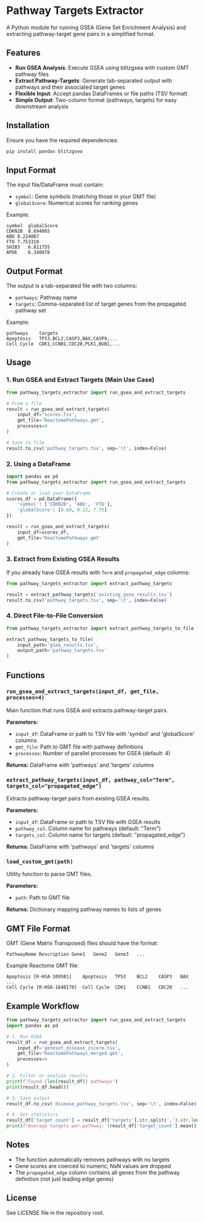 # Pathway Targets Extractor

A Python module for running GSEA (Gene Set Enrichment Analysis) and extracting pathway-target gene pairs in a simplified format.

## Features

- **Run GSEA Analysis**: Execute GSEA using blitzgsea with custom GMT pathway files
- **Extract Pathway-Targets**: Generate tab-separated output with pathways and their associated target genes
- **Flexible Input**: Accept pandas DataFrames or file paths (TSV format)
- **Simple Output**: Two-column format (pathways, targets) for easy downstream analysis

## Installation

Ensure you have the required dependencies:

```bash
pip install pandas blitzgsea
```

## Input Format

The input file/DataFrame must contain:
- `symbol`: Gene symbols (matching those in your GMT file)
- `globalScore`: Numerical scores for ranking genes

Example:
```
symbol	globalScore
CDKN2B	8.694865
ABO	8.224087
FTO	7.753310
SH2B3	6.811755
APOE	6.340978
```

## Output Format

The output is a tab-separated file with two columns:
- `pathways`: Pathway name
- `targets`: Comma-separated list of target genes from the propagated pathway set

Example:
```
pathways	targets
Apoptosis	TP53,BCL2,CASP3,BAX,CASP9,...
Cell Cycle	CDK1,CCNB1,CDC20,PLK1,BUB1,...
```

## Usage

### 1. Run GSEA and Extract Targets (Main Use Case)

```python
from pathway_targets_extractor import run_gsea_and_extract_targets

# From a file
result = run_gsea_and_extract_targets(
    input_df='scores.tsv',
    gmt_file='ReactomePathways.gmt',
    processes=4
)

# Save to file
result.to_csv('pathway_targets.tsv', sep='\t', index=False)
```

### 2. Using a DataFrame

```python
import pandas as pd
from pathway_targets_extractor import run_gsea_and_extract_targets

# Create or load your DataFrame
scores_df = pd.DataFrame({
    'symbol': ['CDKN2B', 'ABO', 'FTO'],
    'globalScore': [8.69, 8.22, 7.75]
})

result = run_gsea_and_extract_targets(
    input_df=scores_df,
    gmt_file='ReactomePathways.gmt'
)
```

### 3. Extract from Existing GSEA Results

If you already have GSEA results with `Term` and `propagated_edge` columns:

```python
from pathway_targets_extractor import extract_pathway_targets

result = extract_pathway_targets('existing_gsea_results.tsv')
result.to_csv('pathway_targets.tsv', sep='\t', index=False)
```

### 4. Direct File-to-File Conversion

```python
from pathway_targets_extractor import extract_pathway_targets_to_file

extract_pathway_targets_to_file(
    input_path='gsea_results.tsv',
    output_path='pathway_targets.tsv'
)
```

## Functions

### `run_gsea_and_extract_targets(input_df, gmt_file, processes=4)`

Main function that runs GSEA and extracts pathway-target pairs.

**Parameters:**
- `input_df`: DataFrame or path to TSV file with 'symbol' and 'globalScore' columns
- `gmt_file`: Path to GMT file with pathway definitions
- `processes`: Number of parallel processes for GSEA (default: 4)

**Returns:** DataFrame with 'pathways' and 'targets' columns

### `extract_pathway_targets(input_df, pathway_col="Term", targets_col="propagated_edge")`

Extracts pathway-target pairs from existing GSEA results.

**Parameters:**
- `input_df`: DataFrame or path to TSV file with GSEA results
- `pathway_col`: Column name for pathways (default: "Term")
- `targets_col`: Column name for targets (default: "propagated_edge")

**Returns:** DataFrame with 'pathways' and 'targets' columns

### `load_custom_gmt(path)`

Utility function to parse GMT files.

**Parameters:**
- `path`: Path to GMT file

**Returns:** Dictionary mapping pathway names to lists of genes

## GMT File Format

GMT (Gene Matrix Transposed) files should have the format:
```
PathwayName	Description	Gene1	Gene2	Gene3	...
```

Example Reactome GMT file:
```
Apoptosis [R-HSA-109581]	Apoptosis	TP53	BCL2	CASP3	BAX	...
Cell Cycle [R-HSA-1640170]	Cell Cycle	CDK1	CCNB1	CDC20	...
```

## Example Workflow

```python
from pathway_targets_extractor import run_gsea_and_extract_targets
import pandas as pd

# 1. Run GSEA
result_df = run_gsea_and_extract_targets(
    input_df='geneset_disease_zscore.tsv',
    gmt_file='ReactomePathways_merged.gmt',
    processes=4
)

# 2. Filter or analyze results
print(f"Found {len(result_df)} pathways")
print(result_df.head())

# 3. Save output
result_df.to_csv('disease_pathway_targets.tsv', sep='\t', index=False)

# 4. Get statistics
result_df['target_count'] = result_df['targets'].str.split(',').str.len()
print(f"Average targets per pathway: {result_df['target_count'].mean():.1f}")
```

## Notes

- The function automatically removes pathways with no targets
- Gene scores are coerced to numeric; NaN values are dropped
- The `propagated_edge` column contains all genes from the pathway definition (not just leading edge genes)

## License

See LICENSE file in the repository root.

